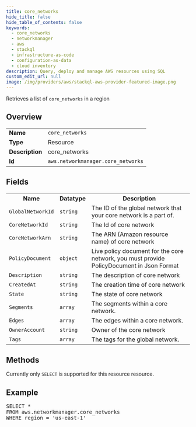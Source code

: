 ```yaml
---
title: core_networks
hide_title: false
hide_table_of_contents: false
keywords:
  - core_networks
  - networkmanager
  - aws
  - stackql
  - infrastructure-as-code
  - configuration-as-data
  - cloud inventory
description: Query, deploy and manage AWS resources using SQL
custom_edit_url: null
image: /img/providers/aws/stackql-aws-provider-featured-image.png
---
```

Retrieves a list of <code>core_networks</code> in a region

## Overview
<table><tbody>
<tr><td><b>Name</b></td><td><code>core_networks</code></td></tr>
<tr><td><b>Type</b></td><td>Resource</td></tr>
<tr><td><b>Description</b></td><td>core_networks</td></tr>
<tr><td><b>Id</b></td><td><code>aws.networkmanager.core_networks</code></td></tr>
</tbody></table>

## Fields
<table><tbody>
<tr><th>Name</th><th>Datatype</th><th>Description</th></tr>
<tr><td><code>GlobalNetworkId</code></td><td><code>string</code></td><td>The ID of the global network that your core network is a part of.</td></tr>
<tr><td><code>CoreNetworkId</code></td><td><code>string</code></td><td>The Id of core network</td></tr>
<tr><td><code>CoreNetworkArn</code></td><td><code>string</code></td><td>The ARN (Amazon resource name) of core network</td></tr>
<tr><td><code>PolicyDocument</code></td><td><code>object</code></td><td>Live policy document for the core network, you must provide PolicyDocument in Json Format</td></tr>
<tr><td><code>Description</code></td><td><code>string</code></td><td>The description of core network</td></tr>
<tr><td><code>CreatedAt</code></td><td><code>string</code></td><td>The creation time of core network</td></tr>
<tr><td><code>State</code></td><td><code>string</code></td><td>The state of core network</td></tr>
<tr><td><code>Segments</code></td><td><code>array</code></td><td>The segments within a core network.</td></tr>
<tr><td><code>Edges</code></td><td><code>array</code></td><td>The edges within a core network.</td></tr>
<tr><td><code>OwnerAccount</code></td><td><code>string</code></td><td>Owner of the core network</td></tr>
<tr><td><code>Tags</code></td><td><code>array</code></td><td>The tags for the global network.</td></tr>

</tbody></table>

## Methods
Currently only <code>SELECT</code> is supported for this resource resource.

## Example
<pre>
SELECT * 
FROM aws.networkmanager.core_networks
WHERE region = 'us-east-1'
</pre>
